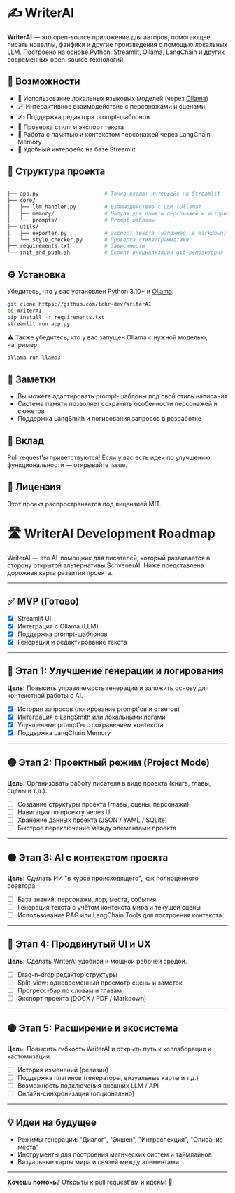 # ✍️ WriterAI

**WriterAI** — это open-source приложение для авторов, помогающее писать новеллы, фанфики и другие произведения с помощью локальных LLM. Построено на основе Python, Streamlit, Ollama, LangChain и других современных open-source технологий.

## 🚀 Возможности

- 🧠 Использование локальных языковых моделей (через [Ollama](https://ollama.com))
- 🪄 Интерактивное взаимодействие с персонажами и сценами
- ✍️ Поддержка редактора prompt-шаблонов
- 📝 Проверка стиля и экспорт текста
- 📜 Работа с памятью и контекстом персонажей через LangChain Memory
- 🐍 Удобный интерфейс на базе Streamlit

## 📁 Структура проекта

```bash
.
├── app.py                     # Точка входа: интерфейс на Streamlit
├── core/
│   ├── llm_handler.py         # Взаимодействие с LLM (Ollama)
│   ├── memory/                # Модули для памяти персонажей и историй
│   └── prompts/               # Prompt-шаблоны
├── utils/
│   ├── exporter.py            # Экспорт текста (например, в Markdown)
│   └── style_checker.py       # Проверка стиля/грамматики
├── requirements.txt           # Зависимости
└── init_and_push.sh           # Скрипт инициализации git-репозитория
```

## ⚙️ Установка

Убедитесь, что у вас установлен Python 3.10+ и [Ollama](https://ollama.com/).

```bash
git clone https://github.com/tchr-dev/WriterAI
cd WriterAI
pip install -r requirements.txt
streamlit run app.py
```

⚠️ Также убедитесь, что у вас запущен Ollama с нужной моделью, например:

```bash
ollama run llama3
```

## 📌 Заметки

- Вы можете адаптировать prompt-шаблоны под свой стиль написания
- Система памяти позволяет сохранять особенности персонажей и сюжетов
- Поддержка LangSmith и логирования запросов в разработке

## 🤝 Вклад

Pull request'ы приветствуются! Если у вас есть идеи по улучшению функциональности — открывайте issue.

## 📜 Лицензия

Этот проект распространяется под лицензией MIT.

# 🛣️ WriterAI Development Roadmap

WriterAI — это AI-помощник для писателей, который развивается в сторону открытой альтернативы ScrivenerAI. Ниже представлена дорожная карта развития проекта.

---

## ✅ MVP (Готово)

- [x] Streamlit UI
- [x] Интеграция с Ollama (LLM)
- [x] Поддержка prompt-шаблонов
- [x] Генерация и редактирование текста

---

## 🔵 Этап 1: Улучшение генерации и логирования

**Цель:** Повысить управляемость генерации и заложить основу для контекстной работы с AI.

- [x] История запросов (логирование prompt'ов и ответов)
- [x] Интеграция с LangSmith или локальными логами
- [x] Улучшенные prompt'ы с сохранением контекста
- [x] Поддержка LangChain Memory

---

## 🟡 Этап 2: Проектный режим (Project Mode)

**Цель:** Организовать работу писателя в виде проекта (книга, главы, сцены и т.д.).

- [ ] Создание структуры проекта (главы, сцены, персонажи)
- [ ] Навигация по проекту через UI
- [ ] Хранение данных проекта (JSON / YAML / SQLite)
- [ ] Быстрое переключение между элементами проекта

---

## 🟠 Этап 3: AI с контекстом проекта

**Цель:** Сделать ИИ "в курсе происходящего", как полноценного соавтора.

- [ ] База знаний: персонажи, лор, места, события
- [ ] Генерация текста с учётом контекста мира и текущей сцены
- [ ] Использование RAG или LangChain Tools для построения контекста

---

## 🔴 Этап 4: Продвинутый UI и UX

**Цель:** Сделать WriterAI удобной и мощной рабочей средой.

- [ ] Drag-n-drop редактор структуры
- [ ] Split-view: одновременный просмотр сцены и заметок
- [ ] Прогресс-бар по словам и главам
- [ ] Экспорт проекта (DOCX / PDF / Markdown)

---

## 🟣 Этап 5: Расширение и экосистема

**Цель:** Повысить гибкость WriterAI и открыть путь к коллаборации и кастомизации.

- [ ] История изменений (ревизии)
- [ ] Поддержка плагинов (генераторы, визуальные карты и т.д.)
- [ ] Возможность подключения внешних LLM / API
- [ ] Онлайн-синхронизация (опционально)

---

## 💡 Идеи на будущее

- Режимы генерации: "Диалог", "Экшен", "Интроспекция", "Описание места"
- Инструменты для построения магических систем и таймлайнов
- Визуальные карты мира и связей между элементами

---

**Хочешь помочь?** Открыты к pull request'ам и идеям! 🤝

